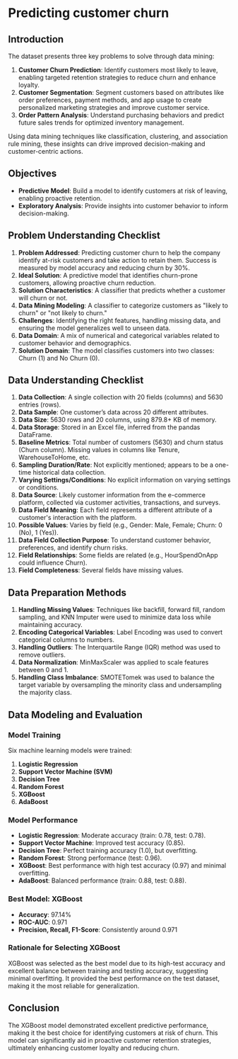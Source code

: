 # Predicting customer churn

## Introduction

The dataset presents three key problems to solve through data mining:

1. **Customer Churn Prediction**: Identify customers most likely to leave, enabling targeted retention strategies to reduce churn and enhance loyalty.
2. **Customer Segmentation**: Segment customers based on attributes like order preferences, payment methods, and app usage to create personalized marketing strategies and improve customer service.
3. **Order Pattern Analysis**: Understand purchasing behaviors and predict future sales trends for optimized inventory management.

Using data mining techniques like classification, clustering, and association rule mining, these insights can drive improved decision-making and customer-centric actions.

## Objectives

- **Predictive Model**: Build a model to identify customers at risk of leaving, enabling proactive retention.
- **Exploratory Analysis**: Provide insights into customer behavior to inform decision-making.

## Problem Understanding Checklist

1. **Problem Addressed**: Predicting customer churn to help the company identify at-risk customers and take action to retain them. Success is measured by model accuracy and reducing churn by 30%.
2. **Ideal Solution**: A predictive model that identifies churn-prone customers, allowing proactive churn reduction.
3. **Solution Characteristics**: A classifier that predicts whether a customer will churn or not.
4. **Data Mining Modeling**: A classifier to categorize customers as "likely to churn" or "not likely to churn."
5. **Challenges**: Identifying the right features, handling missing data, and ensuring the model generalizes well to unseen data.
6. **Data Domain**: A mix of numerical and categorical variables related to customer behavior and demographics.
7. **Solution Domain**: The model classifies customers into two classes: Churn (1) and No Churn (0).

## Data Understanding Checklist

1. **Data Collection**: A single collection with 20 fields (columns) and 5630 entries (rows).
2. **Data Sample**: One customer’s data across 20 different attributes.
3. **Data Size**: 5630 rows and 20 columns, using 879.8+ KB of memory.
4. **Data Storage**: Stored in an Excel file, inferred from the pandas DataFrame.
5. **Baseline Metrics**: Total number of customers (5630) and churn status (Churn column). Missing values in columns like Tenure, WarehouseToHome, etc.
6. **Sampling Duration/Rate**: Not explicitly mentioned; appears to be a one-time historical data collection.
7. **Varying Settings/Conditions**: No explicit information on varying settings or conditions.
8. **Data Source**: Likely customer information from the e-commerce platform, collected via customer activities, transactions, and surveys.
9. **Data Field Meaning**: Each field represents a different attribute of a customer's interaction with the platform.
10. **Possible Values**: Varies by field (e.g., Gender: Male, Female; Churn: 0 (No), 1 (Yes)).
11. **Data Field Collection Purpose**: To understand customer behavior, preferences, and identify churn risks.
12. **Field Relationships**: Some fields are related (e.g., HourSpendOnApp could influence Churn).
13. **Field Completeness**: Several fields have missing values.

## Data Preparation Methods

1. **Handling Missing Values**: Techniques like backfill, forward fill, random sampling, and KNN Imputer were used to minimize data loss while maintaining accuracy.
2. **Encoding Categorical Variables**: Label Encoding was used to convert categorical columns to numbers.
3. **Handling Outliers**: The Interquartile Range (IQR) method was used to remove outliers.
4. **Data Normalization**: MinMaxScaler was applied to scale features between 0 and 1.
5. **Handling Class Imbalance**: SMOTETomek was used to balance the target variable by oversampling the minority class and undersampling the majority class.

## Data Modeling and Evaluation

### Model Training

Six machine learning models were trained:

1. **Logistic Regression**
2. **Support Vector Machine (SVM)**
3. **Decision Tree**
4. **Random Forest**
5. **XGBoost**
6. **AdaBoost**

### Model Performance

- **Logistic Regression**: Moderate accuracy (train: 0.78, test: 0.78).
- **Support Vector Machine**: Improved test accuracy (0.85).
- **Decision Tree**: Perfect training accuracy (1.0), but overfitting.
- **Random Forest**: Strong performance (test: 0.96).
- **XGBoost**: Best performance with high test accuracy (0.97) and minimal overfitting.
- **AdaBoost**: Balanced performance (train: 0.88, test: 0.88).

### Best Model: XGBoost

- **Accuracy**: 97.14%
- **ROC-AUC**: 0.971
- **Precision, Recall, F1-Score**: Consistently around 0.971

### Rationale for Selecting XGBoost

XGBoost was selected as the best model due to its high-test accuracy and excellent balance between training and testing accuracy, suggesting minimal overfitting. It provided the best performance on the test dataset, making it the most reliable for generalization.

## Conclusion

The XGBoost model demonstrated excellent predictive performance, making it the best choice for identifying customers at risk of churn. This model can significantly aid in proactive customer retention strategies, ultimately enhancing customer loyalty and reducing churn.
